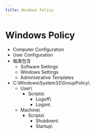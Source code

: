 ```yaml
---
title: Windows Policy
---
```


# Windows Policy

- Computer Configuration
- User Configuration
- 每类包含
  - Software Settings
  - Windows Settings
  - Administrative Templates
- C:\Windows\System32\GroupPolicy\
  - User\
    - Scripts\
      - Logoff\
      - Logon\
  - Machine\
    - Scripts\
      - Shutdown\
      - Startup\
